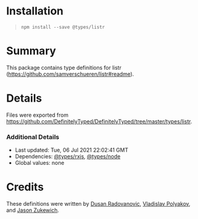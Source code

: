 # Installation
> `npm install --save @types/listr`

# Summary
This package contains type definitions for listr (https://github.com/samverschueren/listr#readme).

# Details
Files were exported from https://github.com/DefinitelyTyped/DefinitelyTyped/tree/master/types/listr.

### Additional Details
 * Last updated: Tue, 06 Jul 2021 22:02:41 GMT
 * Dependencies: [@types/rxjs](https://npmjs.com/package/@types/rxjs), [@types/node](https://npmjs.com/package/@types/node)
 * Global values: none

# Credits
These definitions were written by [Dusan Radovanovic](https://github.com/durad), [Vladislav Polyakov](https://github.com/polRk), and [Jason Zukewich](https://github.com/jgzuke).
